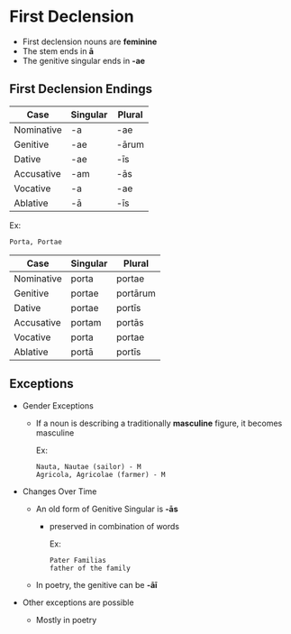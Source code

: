 # First Declension

- First declension nouns are **feminine**
- The stem ends in **ā**
- The genitive singular ends in **-ae**

## First Declension Endings

| Case       | Singular | Plural |
| ---------- | -------- | ------ |
| Nominative | -a       | -ae    |
| Genitive   | -ae      | -ārum  |
| Dative     | -ae      | -īs    |
| Accusative | -am      | -ās    |
| Vocative   | -a       | -ae    |
| Ablative   | -ā       | -īs    |

Ex:

```
Porta, Portae
```

| Case       | Singular | Plural   |
| ---------- | -------- | -------- |
| Nominative | porta    | portae   |
| Genitive   | portae   | portārum |
| Dative     | portae   | portīs   |
| Accusative | portam   | portās   |
| Vocative   | porta    | portae   |
| Ablative   | portā    | portīs   |

## Exceptions

- Gender Exceptions

  - If a noun is describing a traditionally **masculine** figure, it becomes masculine

    Ex:

    ```
    Nauta, Nautae (sailor) - M
    Agricola, Agricolae (farmer) - M
    ```

- Changes Over Time

  - An old form of Genitive Singular is **-ās**

    - preserved in combination of words

      Ex:
  
      ```
      Pater Familias
      father of the family
      ```

  - In poetry, the genitive can be **-āī**

- Other exceptions are possible
  - Mostly in poetry
